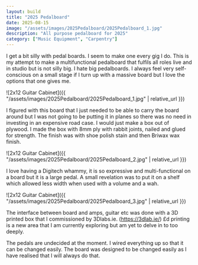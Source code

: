 ```yaml
---
layout: build
title: "2025 Pedalboard"
date: 2025-08-15
image: "/assets/images/2025Pedalboard/2025Pedalboard_1.jpg"
description: "All purpose pedalboard for 2025"
category: ["Music Equipment", "Carpentry"]
---
```

I get a bit silly with pedal boards. I seem to make one every gig I do. This is my attempt to make a multifunctional pedalboard that fulfils all roles live and in studio but is not silly big. I hate big pedalboards. I always feel very self-conscious on a small stage if I turn up with a massive board but I love the options that one gives me.

![2x12 Guitar Cabinet]({{ "/assets/images/2025Pedalboard/2025Pedalboard_1.jpg" | relative_url }})

I figured with this board that I just needed to be able to carry the board around but I was not going to be putting it in planes so there was no need in investing in an expensive road case. I would just make a box out of plywood. I made the box with 8mm ply with rabbit joints, nailed and glued for strength. The finish was with shoe polish stain and then Briwax wax finish.

![2x12 Guitar Cabinet]({{ "/assets/images/2025Pedalboard/2025Pedalboard_2.jpg" | relative_url }})

I love having a Digitech whammy, it is so expressive and multi-functional on a board but it is a large pedal. A small revelation was to put it on a shelf which allowed less width when used with a volume and a wah.

![2x12 Guitar Cabinet]({{ "/assets/images/2025Pedalboard/2025Pedalboard_3.jpg" | relative_url }})

The interface between board and amps, guitar etc was done with a 3D printed box that I commissioned by 3Dlabs.ie. (https://3dlab.ie/) £d printing is a new area that I am currently exploring but am yet to delve in to too deeply.

The pedals are undecided at the moment. I wired everything up so that it can be changed easily. The board was designed to be changed easily as I have realised that I will always do that.


